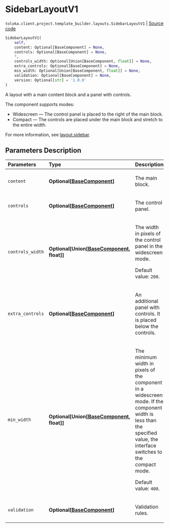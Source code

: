 # SidebarLayoutV1
`toloka.client.project.template_builder.layouts.SidebarLayoutV1` | [Source code](https://github.com/Toloka/toloka-kit/blob/v1.2.1/src/client/project/template_builder/layouts.py#L145)

```python
SidebarLayoutV1(
    self,
    content: Optional[BaseComponent] = None,
    controls: Optional[BaseComponent] = None,
    *,
    controls_width: Optional[Union[BaseComponent, float]] = None,
    extra_controls: Optional[BaseComponent] = None,
    min_width: Optional[Union[BaseComponent, float]] = None,
    validation: Optional[BaseComponent] = None,
    version: Optional[str] = '1.0.0'
)
```

A layout with a main content block and a panel with controls.


The component supports modes:

* Widescreen — The control panel is placed to the right of the main block.
* Compact — The controls are placed under the main block and stretch to the entire width.

For more information, see [layout.sidebar](https://toloka.ai/docs/template-builder/reference/layout.sidebar).

## Parameters Description

| Parameters | Type | Description |
| :----------| :----| :-----------|
`content`|**Optional\[[BaseComponent](toloka.client.project.template_builder.base.BaseComponent.md)\]**|<p>The main block.</p>
`controls`|**Optional\[[BaseComponent](toloka.client.project.template_builder.base.BaseComponent.md)\]**|<p>The control panel.</p>
`controls_width`|**Optional\[Union\[[BaseComponent](toloka.client.project.template_builder.base.BaseComponent.md), float\]\]**|<p>The width in pixels of the control panel in the widescreen mode. </p><p>Default value: `200`.</p>
`extra_controls`|**Optional\[[BaseComponent](toloka.client.project.template_builder.base.BaseComponent.md)\]**|<p>An additional panel with controls. It is placed below the controls.</p>
`min_width`|**Optional\[Union\[[BaseComponent](toloka.client.project.template_builder.base.BaseComponent.md), float\]\]**|<p>The minimum width in pixels of the component in a widescreen mode. If the component width is less than the specified value, the interface switches to the compact mode. </p><p>Default value: `400`.</p>
`validation`|**Optional\[[BaseComponent](toloka.client.project.template_builder.base.BaseComponent.md)\]**|<p>Validation rules.</p>
